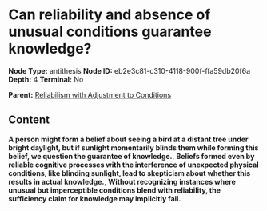 # Can reliability and absence of unusual conditions guarantee knowledge?

**Node Type:** antithesis
**Node ID:** eb2e3c81-c310-4118-900f-ffa59db20f6a
**Depth:** 4
**Terminal:** No

**Parent:** [Reliabilism with Adjustment to Conditions](reliabilism-with-adjustment-to-conditions-synthesis-3bb29a6f-93c9-4729-aeba-712624404c1b.md)

## Content

**A person might form a belief about seeing a bird at a distant tree under bright daylight, but if sunlight momentarily blinds them while forming this belief, we question the guarantee of knowledge.**, **Beliefs formed even by reliable cognitive processes with the interference of unexpected physical conditions, like blinding sunlight, lead to skepticism about whether this results in actual knowledge.**, **Without recognizing instances where unusual but imperceptible conditions blend with reliability, the sufficiency claim for knowledge may implicitly fail.**

